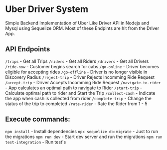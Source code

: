 # Uber Driver System

Simple Backend Implementation of Uber Like Driver API in Nodejs and Mysql using Sequelize ORM.
Most of these Endpints are hit from the Driver App.

## API Endpoints

`/trips` - Get all Trips 
`/riders` - Get all Riders 
`/drivers` - Get all Drivers 
`/ride-now` - Customer begins search for cabs 
`/go-online` - Driver becomes eligible for accepting rides 
`/go-offline` - Driver is no longer visible in Discovery Radius 
`/reject-trip` - Driver Rejects Incomming Ride Request 
`/accept-trip` - Driver Accepts Incomming Ride Request 
`/navigate-to-rider` - App calculates an optimal path to navigate to Rider 
`/start-trip` - Calculate optimal path to rider and Start the Trip 
`/collect-cash` - Indicate the app when cash is collected from rider 
`/complete-trip` - Change the status of the trip to completed 
`/rate-rider` - Rate the Rider from 1 - 5 

## Execute commands:

`npm install` - Install dependencies 
`npx sequelize db:migrate` - Just to run the migrations 
`npm run dev` - Start dev server and run the migrations 
`npm run test-integration` - Run test's 
